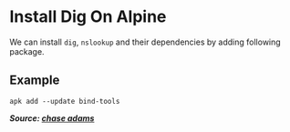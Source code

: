 # Install Dig On Alpine

We can install `dig`, `nslookup` and their dependencies by adding following package.

## Example

```
apk add --update bind-tools
```

***Source: [chase adams](https://chaseadams.io/posts/install-dig-and-nslookup-linux/)***
